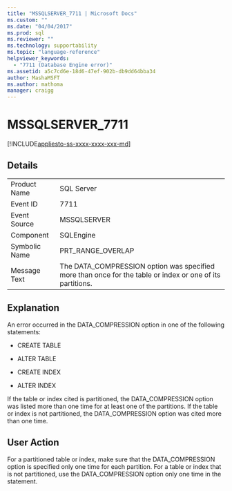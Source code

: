 ```yaml
---
title: "MSSQLSERVER_7711 | Microsoft Docs"
ms.custom: ""
ms.date: "04/04/2017"
ms.prod: sql
ms.reviewer: ""
ms.technology: supportability
ms.topic: "language-reference"
helpviewer_keywords: 
  - "7711 (Database Engine error)"
ms.assetid: a5c7cd6e-18d6-47ef-902b-db9dd64bba34
author: MashaMSFT
ms.author: mathoma
manager: craigg
---
```

# MSSQLSERVER_7711
[!INCLUDE[appliesto-ss-xxxx-xxxx-xxx-md](../../includes/appliesto-ss-xxxx-xxxx-xxx-md.md)]
  
## Details  
  
|||  
|-|-|  
|Product Name|SQL Server|  
|Event ID|7711|  
|Event Source|MSSQLSERVER|  
|Component|SQLEngine|  
|Symbolic Name|PRT_RANGE_OVERLAP|  
|Message Text|The DATA_COMPRESSION option was specified more than once for the table or index or one of its partitions.|  
  
## Explanation  
An error occurred in the DATA_COMPRESSION option in one of the following statements:  
  
-   CREATE TABLE  
  
-   ALTER TABLE  
  
-   CREATE INDEX  
  
-   ALTER INDEX  
  
If the table or index cited is partitioned, the DATA_COMPRESSION option was listed more than one time for at least one of the partitions. If the table or index is not partitioned, the DATA_COMPRESSION option was cited more than one time.  
  
## User Action  
For a partitioned table or index, make sure that the DATA_COMPRESSION option is specified only one time for each partition. For a table or index that is not partitioned, use the DATA_COMPRESSION option only one time in the statement.  
  

